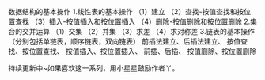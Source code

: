 数据结构的基本操作
1.线性表的基本操作
  （1）建立
  （2）查找-按值查找和按位置查找
  （3）插入-按值插入和按位置插入
  （4）删除-按值删除和按位置删除
2.集合的交并运算
  （1）交集
  （2）并集
  （3）求差
  （4）求对称差
3.链表的基本操作（分别包括单链表，顺序链表，双向链表）
  前插法建立、后插法建立、
  按值查找、按位置查找、
  按值插入、按位置插入、
  前插、后插、
  按值删除、按位置删除
  
  持续更新中~如果喜欢这一系列，用小星星鼓励作者丫。
